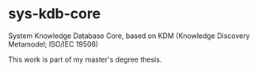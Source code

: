 # sys-kdb-core

System Knowledge Database Core, based on KDM (Knowledge Discovery Metamodel;  ISO/IEC 19506)

This work is part of my master's degree thesis.
